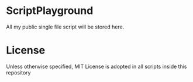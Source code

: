 # ScriptPlayground
All my public single file script will be stored here.

# License
Unless otherwise specified, MIT License is adopted in all scripts inside this repository 
